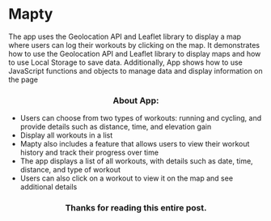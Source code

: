 # Mapty

The app uses the Geolocation API and Leaflet library to display a map where users can log their workouts by clicking on the map. It demonstrates how to use the Geolocation API and Leaflet library to display maps and how to use Local Storage to save data. Additionally, App shows how to use JavaScript functions and objects to manage data and display information on the page

<h3 align="center">About App:</h3>

- Users can choose from two types of workouts: running and cycling, and provide details such as distance, time, and elevation gain
- Display all workouts in a list
- Mapty also includes a feature that allows users to view their workout history and track their progress over time
- The app displays a list of all workouts, with details such as date, time, distance, and type of workout
- Users can also click on a workout to view it on the map and see additional details

<h3 align="center">Thanks for reading this entire post.</h3>
